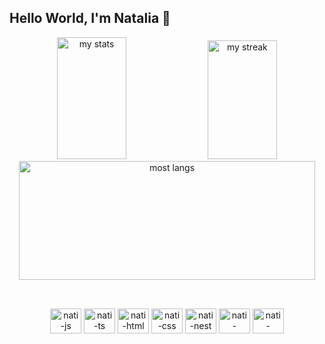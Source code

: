 ## Hello World, I'm Natalia 🦋


<div align="center">
<img alt="my stats" height="195em" width="47%" src="https://github-readme-stats.vercel.app/api?username=nataliavieirab&theme=neon&show_icons=true&hide_border=true&hide=issues&count_private=true"/>
<img alt="my streak" height="190em" width="47%" src="https://github-readme-streak-stats.herokuapp.com/?user=nataliavieirab&theme=neon&hide_border=true"/>
<img alt="most langs" height="190em" width="97%" src="https://github-readme-stats-tau-sooty-91.vercel.app/api/top-langs/?username=nataliavieirab&theme=neon&show_icons=true&hide_border=true&layout=compact&count_private=true"/>
</div>

## 


<div align="center"><br>
  <img align="center" alt="nati-js" height="40" width="50" src="https://cdn.jsdelivr.net/gh/devicons/devicon@latest/icons/javascript/javascript-original.svg">
  <img align="center" alt="nati-ts" height="40" width="50" src="https://cdn.jsdelivr.net/gh/devicons/devicon@latest/icons/typescript/typescript-original.svg">
  <img align="center" alt="nati-html" height="40" width="50" src="https://cdn.jsdelivr.net/gh/devicons/devicon@latest/icons/html5/html5-original.svg">
  <img align="center" alt="nati-css" height="40" width="50" src="https://cdn.jsdelivr.net/gh/devicons/devicon@latest/icons/css3/css3-original.svg">
  <img align="center" alt="nati-nest" height="40" width="50" src="https://cdn.jsdelivr.net/gh/devicons/devicon@latest/icons/nestjs/nestjs-original.svg">
  <img align="center" alt="nati-prisma" height="40" width="50" src="https://cdn.jsdelivr.net/gh/devicons/devicon@latest/icons/prisma/prisma-original.svg">
  <img align="center" alt="nati-docker" height="40" width="50" src="https://cdn.jsdelivr.net/gh/devicons/devicon@latest/icons/docker/docker-original.svg">
</div>
